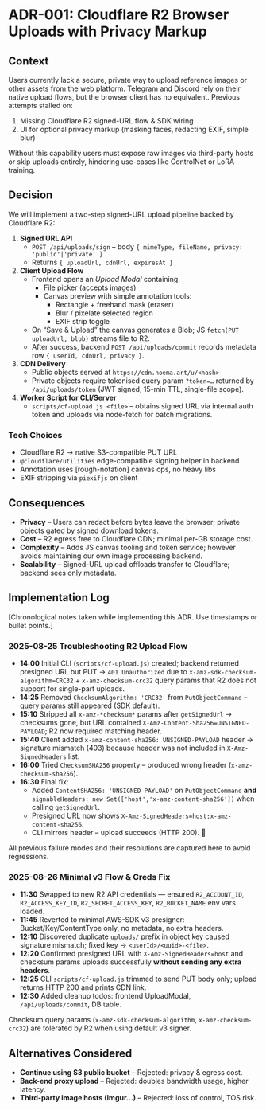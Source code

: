 # ADR-001: Cloudflare R2 Browser Uploads with Privacy Markup

## Context
Users currently lack a secure, private way to upload reference images or other assets from the web platform.  Telegram and Discord rely on their native upload flows, but the browser client has no equivalent.  Previous attempts stalled on:
1. Missing Cloudflare R2 signed-URL flow & SDK wiring
2. UI for optional privacy markup (masking faces, redacting EXIF, simple blur)

Without this capability users must expose raw images via third-party hosts or skip uploads entirely, hindering use-cases like ControlNet or LoRA training.

## Decision
We will implement a two-step signed-URL upload pipeline backed by Cloudflare R2:

1. **Signed URL API**  
   * `POST /api/uploads/sign` – body `{ mimeType, fileName, privacy: 'public'|'private' }`  
   * Returns `{ uploadUrl, cdnUrl, expiresAt }`
2. **Client Upload Flow**  
   * Frontend opens an *Upload Modal* containing:  
     * File picker (accepts images)  
     * Canvas preview with simple annotation tools:  
       * Rectangle + freehand mask (eraser)  
       * Blur / pixelate selected region  
       * EXIF strip toggle  
   * On “Save & Upload” the canvas generates a Blob; JS `fetch(PUT uploadUrl, blob)` streams file to R2.  
   * After success, backend `POST /api/uploads/commit` records metadata row `{ userId, cdnUrl, privacy }`.
3. **CDN Delivery**  
   * Public objects served at `https://cdn.noema.art/u/<hash>`  
   * Private objects require tokenised query param `?token=…` returned by `/api/uploads/token` (JWT signed, 15-min TTL, single-file scope).
4. **Worker Script for CLI/Server**  
   * `scripts/cf-upload.js <file>` – obtains signed URL via internal auth token and uploads via node-fetch for batch migrations.

### Tech Choices
* Cloudflare R2 → native S3-compatible PUT URL
* `@cloudflare/utilities` edge-compatible signing helper in backend
* Annotation uses [rough-notation] canvas ops, no heavy libs
* EXIF stripping via `piexifjs` on client

## Consequences
+ **Privacy** – Users can redact before bytes leave the browser; private objects gated by signed download tokens.
+ **Cost** – R2 egress free to Cloudflare CDN; minimal per-GB storage cost.
+ **Complexity** – Adds JS canvas tooling and token service; however avoids maintaining our own image processing backend.
+ **Scalability** – Signed-URL upload offloads transfer to Cloudflare; backend sees only metadata.

## Implementation Log
[Chronological notes taken while implementing this ADR.  Use timestamps or bullet points.]

### 2025-08-25 Troubleshooting R2 Upload Flow

* **14:00** Initial CLI (`scripts/cf-upload.js`) created; backend returned presigned URL but PUT → `401 Unauthorized` due to 
  `x-amz-sdk-checksum-algorithm=CRC32` + `x-amz-checksum-crc32` query params that R2 does not support for single-part uploads.
* **14:25** Removed `ChecksumAlgorithm: 'CRC32'` from `PutObjectCommand` – query params still appeared (SDK default).
* **15:10** Stripped all `x-amz-*checksum*` params after `getSignedUrl` → checksums gone, but URL contained
  `X-Amz-Content-Sha256=UNSIGNED-PAYLOAD`; R2 now required matching header.
* **15:40** Client added `x-amz-content-sha256: UNSIGNED-PAYLOAD` header → signature mismatch (403) because header
  was not included in `X-Amz-SignedHeaders` list.
* **16:00** Tried `ChecksumSHA256` property – produced wrong header (`x-amz-checksum-sha256`).
* **16:30** Final fix:
  * Added `ContentSHA256: 'UNSIGNED-PAYLOAD'` on `PutObjectCommand` **and**
    `signableHeaders: new Set(['host','x-amz-content-sha256'])` when calling `getSignedUrl`.
  * Presigned URL now shows `X-Amz-SignedHeaders=host;x-amz-content-sha256`.
  * CLI mirrors header – upload succeeds (HTTP 200).  🎉

All previous failure modes and their resolutions are captured here to avoid regressions.

### 2025-08-26 Minimal v3 Flow & Creds Fix

* **11:30** Swapped to new R2 API credentials — ensured `R2_ACCOUNT_ID`, `R2_ACCESS_KEY_ID`, `R2_SECRET_ACCESS_KEY`, `R2_BUCKET_NAME` env vars loaded.
* **11:45** Reverted to minimal AWS-SDK v3 presigner: Bucket/Key/ContentType only, no metadata, no extra headers.
* **12:10** Discovered duplicate `uploads/` prefix in object key caused signature mismatch; fixed key → `<userId>/<uuid>-<file>`.
* **12:20** Confirmed presigned URL with `X-Amz-SignedHeaders=host` and checksum params uploads successfully **without sending any extra headers**.
* **12:25** CLI `scripts/cf-upload.js` trimmed to send PUT body only; upload returns HTTP 200 and prints CDN link.
* **12:30** Added cleanup todos: frontend UploadModal, `/api/uploads/commit`, DB table.

Checksum query params (`x-amz-sdk-checksum-algorithm`, `x-amz-checksum-crc32`) are tolerated by R2 when using default v3 signer.

## Alternatives Considered
* **Continue using S3 public bucket** – Rejected: privacy & egress cost.
* **Back-end proxy upload** – Rejected: doubles bandwidth usage, higher latency.
* **Third-party image hosts (Imgur…)** – Rejected: loss of control, TOS risk.
